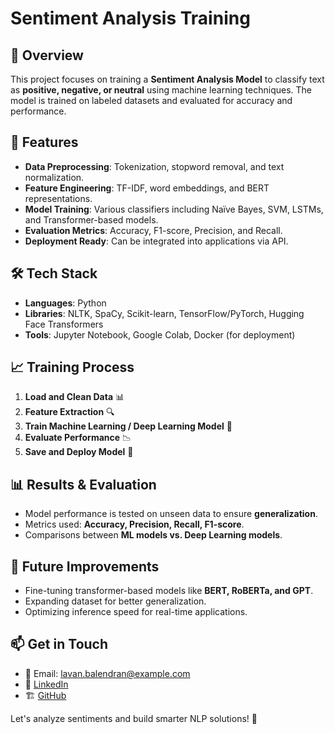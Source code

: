 # Sentiment Analysis Training

## 📌 Overview
This project focuses on training a **Sentiment Analysis Model** to classify text as **positive, negative, or neutral** using machine learning techniques. The model is trained on labeled datasets and evaluated for accuracy and performance.

## 🚀 Features
- **Data Preprocessing**: Tokenization, stopword removal, and text normalization.
- **Feature Engineering**: TF-IDF, word embeddings, and BERT representations.
- **Model Training**: Various classifiers including Naïve Bayes, SVM, LSTMs, and Transformer-based models.
- **Evaluation Metrics**: Accuracy, F1-score, Precision, and Recall.
- **Deployment Ready**: Can be integrated into applications via API.

## 🛠️ Tech Stack
- **Languages**: Python
- **Libraries**: NLTK, SpaCy, Scikit-learn, TensorFlow/PyTorch, Hugging Face Transformers
- **Tools**: Jupyter Notebook, Google Colab, Docker (for deployment)



## 📈 Training Process
1. **Load and Clean Data** 📊
2. **Feature Extraction** 🔍
3. **Train Machine Learning / Deep Learning Model** 🤖
4. **Evaluate Performance** 📉
5. **Save and Deploy Model** 🚀

## 📊 Results & Evaluation
- Model performance is tested on unseen data to ensure **generalization**.
- Metrics used: **Accuracy, Precision, Recall, F1-score**.
- Comparisons between **ML models vs. Deep Learning models**.

## 🔗 Future Improvements
- Fine-tuning transformer-based models like **BERT, RoBERTa, and GPT**.
- Expanding dataset for better generalization.
- Optimizing inference speed for real-time applications.

## 📫 Get in Touch
- 📧 Email: [lavan.balendran@example.com](mailto:lavan.balendran@example.com)
- 💼 [LinkedIn](https://www.linkedin.com/in/lavanbalendran)
- 🏗️ [GitHub](https://github.com/your-github)

Let's analyze sentiments and build smarter NLP solutions! 🚀

